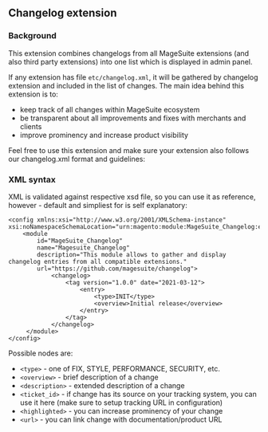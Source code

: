 ## Changelog extension

### Background

This extension combines changelogs from all MageSuite extensions (and also third party extensions) into one list which is displayed in admin panel.

If any extension has file `etc/changelog.xml`, it will be gathered by changelog extension and included in the list of changes.
The main idea behind this extension is to:

- keep track of all changes within MageSuite ecosystem
- be transparent about all improvements and fixes with merchants and clients
- improve prominency and increase product visibility

Feel free to use this extension and make sure your extension also follows our changelog.xml format and guidelines:

### XML syntax

XML is validated against respective xsd file, so you can use it as reference, however - default and simpliest for is self explanatory:

```
<config xmlns:xsi="http://www.w3.org/2001/XMLSchema-instance" xsi:noNamespaceSchemaLocation="urn:magento:module:MageSuite_Changelog:etc/changelog.xsd">
    <module
        id="MageSuite_Changelog"
        name="Magesuite_Changelog"
        description="This module allows to gather and display changelog entries from all compatible extensions."
        url="https://github.com/magesuite/changelog">
            <changelog>
                <tag version="1.0.0" date="2021-03-12">
                    <entry>
                        <type>INIT</type>
                        <overview>Initial release</overview>
                    </entry>
                </tag>
            </changelog>
     </module>
</config>
```

Possible nodes are:
 - `<type>` - one of FIX, STYLE, PERFORMANCE, SECURITY, etc.
 - `<overview>` - brief description of a change
 - `<description>` - extended description of a change
 - `<ticket_id>` - if change has its source on your tracking system, you can use it here (make sure to setup tracking URL in configuration)
 - `<highlighted>` - you can increase prominency of your change
 - `<url>` - you can link change with documentation/product URL

